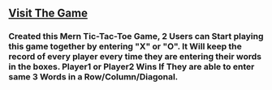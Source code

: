  <h2><a href="https://csb-7cxsee.netlify.app/" target="blank">Visit The Game</a></h2>
<h3>Created this Mern Tic-Tac-Toe Game, 2 Users can Start playing this game together by entering "X" or "O". It Will keep the record of every player every time they are entering their words in the boxes. Player1 or Player2 Wins If They are able to enter same 3 Words in a Row/Column/Diagonal.</h3>
